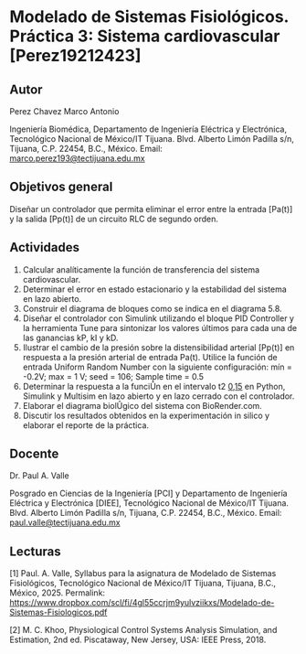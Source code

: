 
# Modelado de Sistemas Fisiológicos. Práctica 3: Sistema cardiovascular [Perez19212423]

## Autor
Perez Chavez Marco Antonio

Ingeniería Biomédica, Departamento de Ingeniería Eléctrica y Electrónica, Tecnológico Nacional de México/IT Tijuana. Blvd. Alberto Limón Padilla s/n, Tijuana, C.P. 22454, B.C., México. Email: marco.perez193@tectijuana.edu.mx

## Objetivos general
Diseñar un controlador que permita eliminar el error entre la entrada [Pa(t)] y la salida [Pp(t)] de un circuito RLC de segundo orden.

## Actividades
1. Calcular analíticamente la función de transferencia del sistema cardiovascular.
2. Determinar el error en estado estacionario y la estabilidad del sistema en lazo abierto.
3. Construir el diagrama de bloques como se indica en el diagrama 5.8.
4. Diseñar el controlador con Simulink utilizando el bloque PID Controller y la herramienta Tune para sintonizar los valores últimos para cada una de las ganancias
kP, kI y kD.
5. Ilustrar el cambio de la presión sobre la distensibilidad arterial [Pp(t)]
en respuesta a la presión arterial de entrada Pa(t). Utilice la función de entrada Uniform Random Number con la siguiente configuración: mín = -0.2V; max = 1 V; seed = 106; Sample time = 0.5
6. Determinar la respuesta a la funciÛn en el intervalo t2 [0,15](segundos) en Python, Simulink y Multisim en lazo abierto y en lazo cerrado con el controlador.
7. Elaborar el diagrama biolÛgico del sistema con BioRender.com.
8. Discutir los resultados obtenidos en la experimentación in silico y elaborar el reporte de la práctica.


## Docente
Dr. Paul A. Valle

Posgrado en Ciencias de la Ingeniería [PCI] y Departamento de Ingeniería Eléctrica y Electrónica [DIEE], Tecnológico Nacional de México/IT Tijuana. Blvd. Alberto Limón Padilla s/n, Tijuana, C.P. 22454, B.C., México. Email: paul.valle@tectijuana.edu.mx

## Lecturas
[1] Paul. A. Valle, Syllabus para la asignatura de Modelado de Sistemas Fisiológicos, Tecnológico Nacional de México/IT Tijuana, Tijuana, B.C., México, 2025. Permalink: https://www.dropbox.com/scl/fi/4gl55ccrjm9yulvziikxs/Modelado-de-Sistemas-Fisiologicos.pdf

[2] M. C. Khoo, Physiological Control Systems Analysis Simulation, and Estimation, 2nd ed. Piscataway, New Jersey, USA: IEEE Press, 2018.

